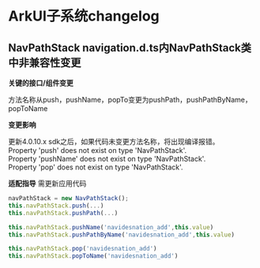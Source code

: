 # ArkUI子系统changelog

## NavPathStack navigation.d.ts内NavPathStack类中非兼容性变更

**关键的接口/组件变更**

方法名称从push，pushName，popTo变更为pushPath，pushPathByName，popToName

**变更影响**

更新4.0.10.x sdk之后，如果代码未变更方法名称，将出现编译报错。   
Property 'push' does not exist on type 'NavPathStack'.   
Property 'pushName' does not exist on type 'NavPathStack'.   
Property 'pop' does not exist on type 'NavPathStack'.   

**适配指导**
需更新应用代码

```ts
navPathStack = new NavPathStack();
this.navPathStack.push(...)
this.navPathStack.pushPath(...)

this.navPathStack.pushName('navidesnation_add',this.value)
this.navPathStack.pushPathByName('navidesnation_add',this.value) 

this.navPathStack.pop('navidesnation_add')
this.navPathStack.popToName('navidesnation_add')
```